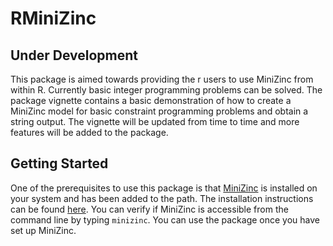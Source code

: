 # RMiniZinc

## Under Development

This package is aimed towards providing the r users to use MiniZinc from within R. Currently basic integer programming problems can be solved. The package vignette contains a basic demonstration of how to create a MiniZinc model for basic constraint programming problems and obtain a string output. The vignette will be updated from time to time and more features will be added to the package.

## Getting Started

One of the prerequisites to use this package is that [MiniZinc](https://www.minizinc.org/) is installed on your system and has been added to the path. The installation instructions can be found [here](https://www.minizinc.org/doc-2.4.3/en/installation.html). You can verify if MiniZinc is accessible from the command line by typing `minizinc`. You can use the package once you have set up MiniZinc.




